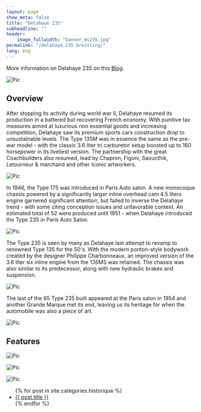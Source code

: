 ```yaml
---
layout: page
show_meta: false
title: "Delahaye 235"
subheadline: ""
header:
    image_fullwidth: "banner_ms235.jpg"
permalink: "/delahaye_235_breitling/"
lang: eng
---
```


More information on Delahaye 235 on this [Blog](https://lesdelahaye235.blogspot.com/).      

![Pic](/images/page_delahaye235/delahaye235_0.jpg)

## Overview

After stopping its activity during world war II, Delahaye resumed its production in a battered but recovering French economy. With punitive tax measures aimed at luxurious non essential goods and increasing competition, Delahaye saw its premium sports cars construction drop to unsustainable levels. The Type 135M was in essence the same as the pre-war model - with the classic 3.6 liter tri carburetor setup boosted up to 160 horsepower in its liveliest version. The partnership with the great Coachbuilders also resumed, lead by Chapron, Figoni, Saoucthik, Letourneur & marchand and other Iconic artworkers.

![Pic](/images/page_delahaye235/delahaye235_1.jpg)

In 1946, the Type 175 was introduced in Paris Auto salon. A new monocoque chassis powered by a significantly larger inline overhead cam 4.5 liters engine garnered significant attention, but failed to inverse the Delahaye trend - with some citing conception issues and unfavorable context. An estimated total of 52 were produced until 1951 - when Delahaye introduced the Type 235 in Paris Auto Salon.

![Pic](/images/page_delahaye235/delahaye235_2.jpg)

The Type 235 is seen by many as Delahaye last attempt to revamp to renowned Type 135 for the 50's.  With the modern ponton-style bodywork created by the designer Philippe Charbonneaux, an improved version of the 3.6 liter six inline engine from the 135MS was retained. The chassis was also similar to its predecessor, along with new hydraulic brakes and suspension.

![Pic](/images/page_delahaye235/delahaye235_3.jpg)

The last of the 85 Type 235 built appeared at the Paris salon in 1954 and another Grande Marque met its end, leaving us its heritage for when the automobile was also a piece of art.

![Pic](/images/page_delahaye235/delahaye235_4.jpg)

## Features

![Pic](/images/page_delahaye235/delahaye235_5.jpg)

![Pic](/images/page_delahaye235/delahaye235_6.jpg)

![Pic](/images/page_delahaye235/delahaye235_8.jpg)


<ul>
    {% for post in site.categories.historique %}
    <li><a href="{{ site.url }}{{ site.baseurl }}{{ post.url }}">{{ post.title }}</a></li>
    {% endfor %}
</ul>
